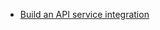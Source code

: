 * [Build an API service integration](https://developer.okta.com/docs/guides/build-api-integration/main/)